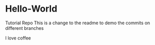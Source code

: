 # Hello-World
Tutorial Repo
This is a change to the readme to demo the commits on different branches 

I love coffee

